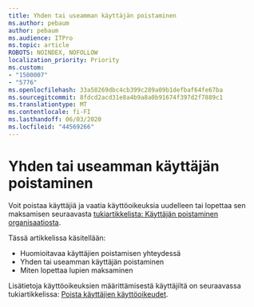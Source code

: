 ```yaml
---
title: Yhden tai useamman käyttäjän poistaminen
ms.author: pebaum
author: pebaum
ms.audience: ITPro
ms.topic: article
ROBOTS: NOINDEX, NOFOLLOW
localization_priority: Priority
ms.custom:
- "1500007"
- "5776"
ms.openlocfilehash: 33a58269dbc4cb399c289a09b1defbaf64fe67ba
ms.sourcegitcommit: 8fdcd2acd31e8a4b9a8a0b91674f397d2f7889c1
ms.translationtype: MT
ms.contentlocale: fi-FI
ms.lasthandoff: 06/03/2020
ms.locfileid: "44569266"
---
```

# <a name="delete-one-or-more-users"></a>Yhden tai useamman käyttäjän poistaminen

Voit poistaa käyttäjiä ja vaatia käyttöoikeuksia uudelleen tai lopettaa sen maksamisen seuraavasta [tukiartikkelista: Käyttäjän poistaminen organisaatiosta](https://docs.microsoft.com/microsoft-365/admin/add-users/delete-a-user?view=o365-worldwide).

Tässä artikkelissa käsitellään:

- Huomioitavaa käyttäjien poistamisen yhteydessä
- Yhden tai useamman käyttäjän poistaminen
- Miten lopettaa lupien maksaminen

Lisätietoja käyttöoikeuksien määrittämisestä käyttäjiltä on seuraavassa tukiartikkelissa: [Poista käyttäjien käyttöoikeudet](https://docs.microsoft.com/microsoft-365/admin/manage/remove-licenses-from-users?view=o365-worldwide).